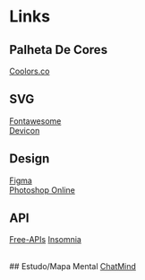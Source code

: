 # Links

## Palheta De Cores 
<a href="https://coolors.co/">Coolors.co</a>
<br>

## SVG
<a href="https://fontawesome.com/">Fontawesome</a>
<br>
<a href="https://devicon.dev/">Devicon</a>

## Design
<a href="https://www.figma.com/files/recents-and-sharing/recently-viewed?fuid=1144741204241103924">Figma</a>
<br>
<a href="https://www.photoshoponline.net.br">Photoshop Online</a>

## API
<a href="https://free-apis.github.io/#/">Free-APIs</a>
<a href="https://insomnia.rest/products/insomnia">Insomnia</a>

<br>
## Estudo/Mapa Mental
<a href="https://chatmind.tech/pt">ChatMind</a>
<br>
